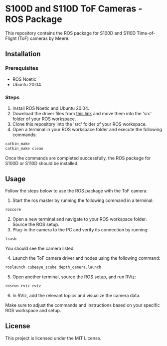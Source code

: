 # S100D and S110D ToF Cameras - ROS Package

This repository contains the ROS package for S100D and S110D Time-of-Flight (ToF) cameras by Meere.

## Installation

### Prerequisites

- ROS Noetic
- Ubuntu 20.04

### Steps

1. Install ROS Noetic and Ubuntu 20.04.
2. Download the driver files from [this link](https://drive.google.com/file/d/1qhJkAUU_bpuT48fUx8X9OnJCEKcXi-vD/view) and move them into the 'src' folder of your ROS workspace.
3. Clone this repository into the 'src' folder of your ROS workspace.
4. Open a terminal in your ROS workspace folder and execute the following commands:
```bash
catkin_make
catkin_make clean
```
Once the commands are completed successfully, the ROS package for S100D or S110D should be installed.

## Usage

Follow the steps below to use the ROS package with the ToF camera:

1. Start the ros master by running the following command in a terminal:
```bash
roscore
```
2. Open a new terminal and navigate to your ROS workspace folder. Source the ROS setup.
3. Plug-in the camera to the PC and verify its connection by running:
```bash
lsusb
```
You should see the camera listed.

4. Launch the ToF camera driver and nodes using the following command:
```bash
roslaunch cubeeye_scube depth_camera.launch
```
5. Open another terminal, source the ROS setup, and run RViz:
```bash
rosrun rviz rviz
```
6. In RViz, add the relevant topics and visualize the camera data.

Make sure to adjust the commands and instructions based on your specific ROS workspace and setup.


## License

This project is licensed under the MIT License.
